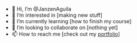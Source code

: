 - 👋 Hi, I’m @JanzenAguila
- 👀 I’m interested in [making new stuff]
- 🌱 I’m currently learning [how to finish my course]
- 💞️ I’m looking to collaborate on [nothing yet]
- 📫 How to reach me [check out my [portfolio](https://janzenaguila.github.io/#contactme)]

<!---
JanzenAguila/JanzenAguila is a ✨ special ✨ repository because its `README.md` (this file) appears on your GitHub profile.
You can click the Preview link to take a look at your changes.
--->